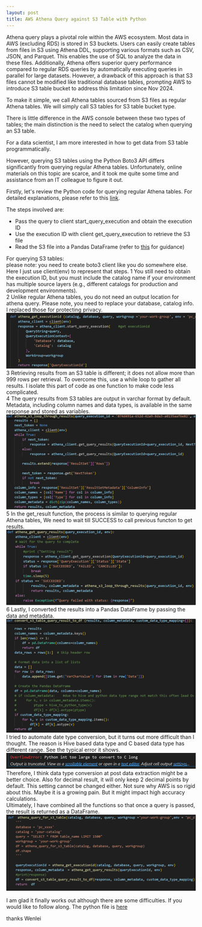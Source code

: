 ```yaml
---
layout: post
title: AWS Athena Query against S3 Table with Python
---
```


Athena query plays a pivotal role within the AWS ecosystem. Most data in AWS (excluding RDS) is stored in S3 buckets. Users can easily create tables from files in S3 using Athena DDL, supporting various formats such as CSV, JSON, and Parquet. This enables the use of SQL to analyze the data in these files. Additionally, Athena offers superior query performance compared to regular RDS queries by automatically executing queries in parallel for large datasets. However, a drawback of this approach is that S3 files cannot be modified like traditional database tables, prompting AWS to introduce S3 table bucket to address this limitation since Nov 2024. 

To make it simple, we call Athena tables sourced from S3 files as regular Athena tables. We will simply call S3 tables for S3 table bucket type.  

There is little difference in the AWS console between these two types of tables; the main distinction is the need to select the catalog when querying an S3 table.  

For a data scientist, I am more interested in how to get data from S3 table programmatically.  

However, querying S3 tables using the Python Boto3 API differs significantly from querying regular Athena tables. Unfortunately, online materials on this topic are scarce, and it took me quite some time and assistance from an IT colleague to figure it out.  

Firstly, let's review the Python code for querying regular Athena tables. For detailed explanations, please refer to this [link](https://www.ilkkapeltola.fi/2018/04/simple-way-to-query-amazon-athena-in.html).  

The steps involved are:

* Pass the query to client start_query_execution and obtain the execution ID
* Use the execution ID with client get_query_execution to retrieve the S3 file
* Read the S3 file into a Pandas DataFrame (refer to [this](https://stackoverflow.com/questions/37703634/how-to-import-a-text-file-on-aws-s3-into-pandas-without-writing-to-disk) for guidance)

For querying S3 tables:  
please note: you need to create boto3 client like you do somewhere else.  Here I just use client(env) to represent that steps.
1 You still need to obtain the execution ID, but you must include the catalog name if your environment has multiple source layers (e.g., different catalogs for production and development environments).  
2 Unlike regular Athena tables, you do not need an output location for athena query.  Please note, you need to replace your database, catalog info. I replaced those for protecting privacy.
<img src="/images/blog65/get_execution_id.png">  
3 Retrieving results from an S3 table is different; it does not allow more than 999 rows per retrieval. To overcome this, use a while loop to gather all results. I isolate this part of code as one function to make code less complicated.  
4 The query results from S3 tables are output in varchar format by default. Metadata, including column names and data types, is available in the same response and stored as variables.
<img src="/images/blog65/loop_though_results.png">    
5 In the get_result function, the process is similar to querying regular Athena tables, We need to wait till SUCCESS to call previous functon to get results.  
<img src="/images/blog65/wait_util_result_ready.png"> 
6 Lastly, I converted the results into a Pandas DataFrame by passing the data and metadata. 
<img src="/images/blog65/convert_to_df.png">  
I tried to automate date type conversion, but it turns out more difficult than I thought. The reason is Hive based data type and C based data type has different range. See the typical error it shows. 
<img src="/images/blog65/hive_to_python.PNG"> 
Therefore, I think data type conversion at post data extraction might be a better choice. Also for decimal result, it will only keep 2 decimal points by default. This setting cannot be changed either. Not sure why AWS is so rigid about this. Maybe it is a growing pain. But it might impact high accuracy calculations.   
Ultimately, I have combined all the functions so that once a query is passed, the result is returned as a DataFrame.  
<img src="/images/blog65/combine_function_together.png"> 

I am glad it finally works out although there are some difficulties. 
If you would like to follow along. The python file is [here](/Files/_amazonathena.py)

thanks 
Wenlei


